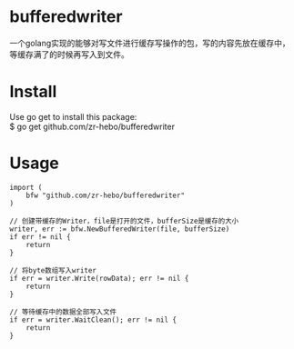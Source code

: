 # bufferedwriter
一个golang实现的能够对写文件进行缓存写操作的包，写的内容先放在缓存中，等缓存满了的时候再写入到文件。
# Install

Use go get to install this package:<br>
$ go get github.com/zr-hebo/bufferedwriter

# Usage

	import (
		bfw "github.com/zr-hebo/bufferedwriter"
	)
  
	// 创建带缓存的Writer，file是打开的文件，bufferSize是缓存的大小
	writer, err := bfw.NewBufferedWriter(file, bufferSize)
	if err != nil {
		return
	}
  
	// 将byte数组写入writer	
	if err = writer.Write(rowData); err != nil {
		return
	}

	// 等待缓存中的数据全部写入文件
	if err = writer.WaitClean(); err != nil {
		return
	}
